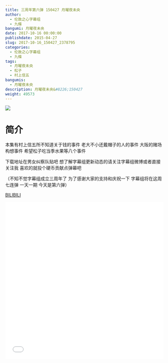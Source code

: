 ```yaml
---
title: 三周年第六弹 150427 月曜夜未央
author: 
  - 伦敦之心字幕组
  - 九條
bangumi: 月曜夜未央
date: 2017-10-16 00:00:00
publishdate: 2015-04-27
slug: 2017-10-16_150427_2378795
categories: 
  - 伦敦之心字幕组
  - 九條
tags: 
  - 月曜夜未央
  - 松子
  - 村上信五
bangumis: 
  - 月曜夜未央
description: 月曜夜未央&#8226;150427
weight: 49573
---
```


![](https://i.imgur.com/j4xt5v2.jpg)

# 简介  
本集有村上信五所不知道关于钱的事件 老大不小还戴帽子的人的事件 大阪的赌场构想事件 希望松子吃当季水果等八个事件


下载地址在男女纠察队贴吧 想了解字幕组更新动态的请关注字幕组微博或者直接关注我 喜欢的就投个硬币贡献点弹幕吧


（不知不觉字幕组成立三周年了 为了感谢大家的支持和庆祝一下 字幕组将在这周七连弹 一天一期 今天是第六弹）

  [BILIBILI](https://www.bilibili.com/video/av2378795/)


<div class="vcontainer">  <iframe class='video' src="//www.bilibili.com/blackboard/player.html?cid=3720172&aid=2378795" width="100%" height="500" frameborder="0" allowfullscreen="allowfullscreen"></iframe></div>
